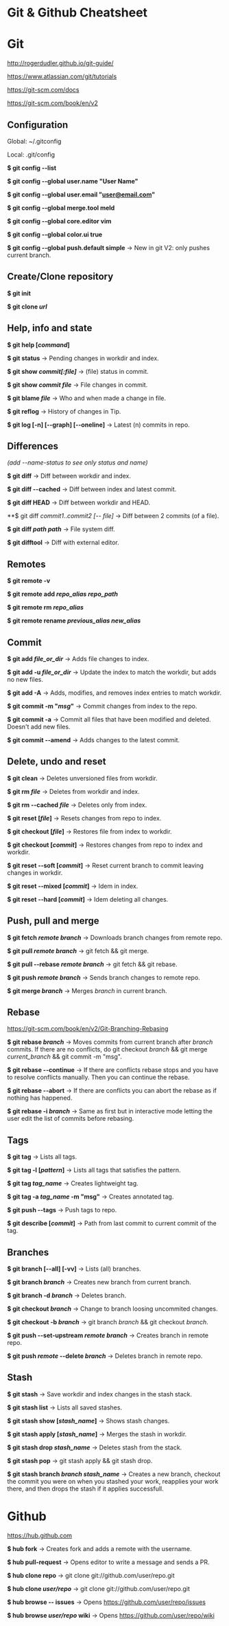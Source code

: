 # Git & Github Cheatsheet


# Git

http://rogerdudler.github.io/git-guide/

https://www.atlassian.com/git/tutorials

https://git-scm.com/docs

https://git-scm.com/book/en/v2


## Configuration

Global: ~/.gitconfig

Local: .git/config

**$ git config --list**

**$ git config --global user.name "User Name"**

**$ git config --global user.email "user@email.com"**

**$ git config --global merge.tool meld**

**$ git config --global core.editor vim**

**$ git config --global color.ui true**

**$ git config --global push.default simple** -> New in git V2: only pushes current branch.


## Create/Clone repository

**$ git init**

**$ git clone *url***


## Help, info and state

**$ git help [*command*]**

**$ git status** -> Pending changes in workdir and index.

**$ git show _commit[:file]_** -> (file) status in commit.

**$ git show _commit file_** -> File changes in commit.

**$ git blame _file_** -> Who and when made a change in file.

**$ git reflog** -> History of changes in Tip.

**$ git log [-n] [--graph] [--oneline]** -> Latest (n) commits in repo.


## Differences
*(add --name-status to see only status and name)*

**$ git diff** -> Diff between workdir and index.

**$ git diff --cached** -> Diff between index and latest commit.

**$ git diff HEAD** -> Diff between workdir and HEAD.

**$ git diff *commit1*..*commit2 *[-- *file*]** -> Diff between 2 commits (of a file).

**$ git diff *path* _path_** -> File system diff.

**$ git difftool** -> Diff with external editor.


## Remotes

**$ git remote -v**

**$ git remote add *repo_alias repo_path***

**$ git remote rm _repo_alias_**

**$ git remote rename _previous_alias new_alias_**


## Commit

**$ git add _file_or_dir_** -> Adds file changes to index.

**$ git add -u _file_or_dir_** -> Update the index to match the workdir, but adds no new files.

**$ git add -A** -> Adds, modifies, and removes index entries to match workdir.

**$ git commit -m "*msg*"** -> Commit changes from index to the repo.

**$ git commit -a** -> Commit all files that have been modified and deleted. Doesn't add new files.

**$ git commit --amend** -> Adds changes to the latest commit.


## Delete, undo and reset

**$ git clean** -> Deletes unversioned files from workdir.

**$ git rm _file_** -> Deletes from workdir and index.

**$ git rm --cached _file_** -> Deletes only from index.

**$ git reset [*file*]** -> Resets changes from repo to index.

**$ git checkout [*file*]** -> Restores file from index to workdir.

**$ git checkout [*commit*]** -> Restores changes from repo to index and workdir.

**$ git reset --soft [*commit*]** -> Reset current branch to commit leaving changes in workdir.

**$ git reset --mixed [*commit*]** -> Idem in index.

**$ git reset --hard [*commit*]**  -> Idem deleting all changes.


## Push, pull and merge

**$ git fetch _remote branch_** -> Downloads branch changes from remote repo.

**$ git pull _remote branch_** -> git fetch && git merge.

**$ git pull --rebase _remote branch_** -> git fetch && git rebase.

**$ git push _remote branch_** -> Sends branch changes to remote repo.

**$ git merge _branch_** -> Merges *branch* in current branch.


## Rebase

https://git-scm.com/book/en/v2/Git-Branching-Rebasing

**$ git rebase _branch_** -> Moves commits from current branch after *branch* commits. If there are no conflicts, do git checkout *branch* && git merge *current_branch* && git commit -m "msg".

**$ git rebase --continue** -> If there are conflicts rebase stops and you have to resolve conflicts manually. Then you can continue the rebase.

**$ git rebase --abort** -> If there are conflicts you can abort the rebase as if nothing has happened.

**$ git rebase -i _branch_** -> Same as first but in interactive mode letting the user edit the list of commits before rebasing.


## Tags

**$ git tag** -> Lists all tags.

**$ git tag -l [*pattern*]** -> Lists all tags that satisfies the pattern.

**$ git tag _tag_name_** -> Creates lightweight tag.

**$ git tag -a *tag_name* -m "msg"** -> Creates annotated tag.

**$ git push --tags** -> Push tags to repo.

**$ git describe [*commit*]** -> Path from last commit to current commit of the tag.


## Branches

**$ git branch [--all] [-vv]** -> Lists (all) branches.

**$ git branch _branch_** -> Creates new branch from current branch.

**$ git branch -d _branch_** -> Deletes branch.

**$ git checkout _branch_** -> Change to branch loosing uncommited changes.

**$ git checkout -b _branch_** -> git branch *branch* && git checkout *branch*.

**$ git push --set-upstream *remote* _branch_** -> Creates branch in remote repo.

**$ git push *remote* --delete _branch_** -> Deletes branch in remote repo.


## Stash

**$ git stash** -> Save workdir and index changes in the stash stack.

**$ git stash list** -> Lists all saved stashes.

**$ git stash show [*stash_name*]** -> Shows stash changes.

**$ git stash apply [*stash_name*]** -> Merges the stash in workdir.

**$ git stash drop _stash_name_** -> Deletes stash from the stack.

**$ git stash pop** -> git stash apply && git stash drop.

**$ git stash branch *branch* _stash_name_** -> Creates a new branch, checkout the commit you were on when you stashed your work, reapplies your work there, and then drops the stash if it applies successfull.


# Github
https://hub.github.com

**$ hub fork** -> Creates fork and adds a remote with the username.

**$ hub pull-request** -> Opens editor to write a message and sends a PR.

**$ hub clone repo** -> git clone git://github.com/user/repo.git

**$ hub clone _user/repo_** -> git clone git://github.com/user/repo.git

**$ hub browse -- issues** -> Opens https://github.com/user/repo/issues

**$ hub browse *user/repo* wiki** -> Opens https://github.com/user/repo/wiki
